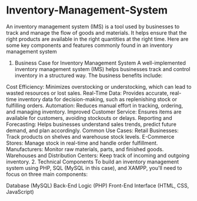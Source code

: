 # Inventory-Management-System
An inventory management system (IMS) is a tool used by businesses to track and manage the flow of goods and materials. It helps ensure that the right products are available in the right quantities at the right time. Here are some key components and features commonly found in an inventory management system
1. Business Case for Inventory Management System
A well-implemented inventory management system (IMS) helps businesses track and control inventory in a structured way. The business benefits include:

Cost Efficiency: Minimizes overstocking or understocking, which can lead to wasted resources or lost sales.
Real-Time Data: Provides accurate, real-time inventory data for decision-making, such as replenishing stock or fulfilling orders.
Automation: Reduces manual effort in tracking, ordering, and managing inventory.
Improved Customer Service: Ensures items are available for customers, avoiding stockouts or delays.
Reporting and Forecasting: Helps businesses understand sales trends, predict future demand, and plan accordingly.
Common Use Cases:
Retail Businesses: Track products on shelves and warehouse stock levels.
E-Commerce Stores: Manage stock in real-time and handle order fulfillment.
Manufacturers: Monitor raw materials, parts, and finished goods.
Warehouses and Distribution Centers: Keep track of incoming and outgoing inventory.
2. Technical Components
To build an inventory management system using PHP, SQL (MySQL in this case), and XAMPP, you'll need to focus on three main components:

Database (MySQL)
Back-End Logic (PHP)
Front-End Interface (HTML, CSS, JavaScript)
